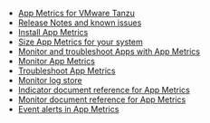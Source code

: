 * [App Metrics for VMware Tanzu
](/docs-metrics/index.html)
* [Release Notes and known issues](/docs-metrics/rn-ki.html)
* [Install App Metrics](/docs-metrics/installing.html)
* [Size App Metrics for your system](/docs-metrics/sizing.html)
* [Monitor and troubleshoot Apps with App Metrics](/docs-metrics/using.html)
* [Monitor App Metrics](/docs-metrics/monitoring-pcf-metrics.html)
* [Troubleshoot App Metrics](/docs-metrics/troubleshooting.html)
* [Monitor log store](/docs-metrics/monitoring-log-store.html)
* [Indicator document reference for App Metrics](/docs-metrics/indicator-document-reference.html)
* [Monitor document reference for App Metrics](/docs-metrics/monitor-document-reference.html)
* [Event alerts in App Metrics](/docs-metrics/event-alerting-reference.html)